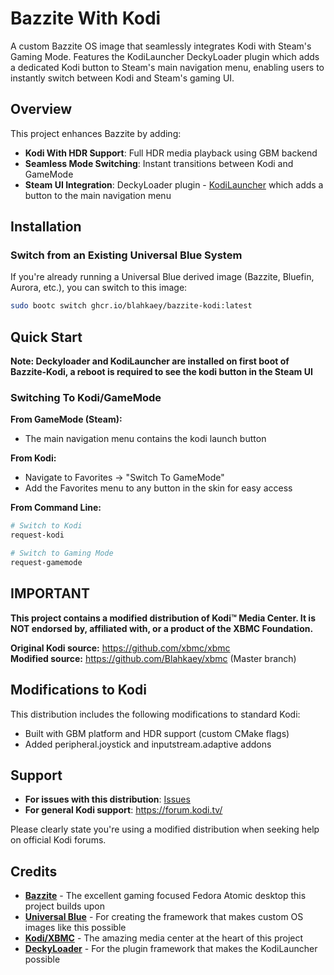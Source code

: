 # Bazzite With Kodi

A custom Bazzite OS image that seamlessly integrates Kodi with Steam's Gaming Mode. Features the KodiLauncher DeckyLoader plugin which adds a dedicated Kodi button to Steam's main navigation menu, enabling users to instantly switch between Kodi and Steam's gaming UI.

## Overview

This project enhances Bazzite by adding:
- **Kodi With HDR Support**: Full HDR media playback using GBM backend
- **Seamless Mode Switching**: Instant transitions between Kodi and GameMode
- **Steam UI Integration**: DeckyLoader plugin - [KodiLauncher](https://github.com/Blahkaey/KodiLauncher) which adds a button to the main navigation menu

## Installation

### Switch from an Existing Universal Blue System
If you're already running a Universal Blue derived image (Bazzite, Bluefin, Aurora, etc.), you can switch to this image:

```bash
sudo bootc switch ghcr.io/blahkaey/bazzite-kodi:latest
```

## Quick Start

**Note: Deckyloader and KodiLauncher are installed on first boot of Bazzite-Kodi, a reboot is required to see the kodi button in the Steam UI**

### Switching To Kodi/GameMode

**From GameMode (Steam):**
- The main navigation menu contains the kodi launch button

**From Kodi:**
- Navigate to Favorites → "Switch To GameMode"
- Add the Favorites menu to any button in the skin for easy access

**From Command Line:**
```bash
# Switch to Kodi
request-kodi

# Switch to Gaming Mode
request-gamemode
```

## IMPORTANT
**This project contains a modified distribution of Kodi™ Media Center. It is NOT endorsed by, affiliated with, or a product of the XBMC Foundation.**

**Original Kodi source:** https://github.com/xbmc/xbmc  
**Modified source:** https://github.com/Blahkaey/xbmc (Master branch)


## Modifications to Kodi
This distribution includes the following modifications to standard Kodi:
- Built with GBM platform and HDR support (custom CMake flags)
- Added peripheral.joystick and inputstream.adaptive addons

## Support
- **For issues with this distribution**: [Issues](https://github.com/Blahkaey/Bazzite-Kodi-SteamOS/issues)
- **For general Kodi support**: https://forum.kodi.tv/

Please clearly state you're using a modified distribution when seeking help on official Kodi forums.

## Credits

- **[Bazzite](https://github.com/ublue-os/bazzite)** - The excellent gaming focused Fedora Atomic desktop this project builds upon
- **[Universal Blue](https://universal-blue.org/)** - For creating the framework that makes custom OS images like this possible
- **[Kodi/XBMC](https://kodi.tv/)** - The amazing media center at the heart of this project
- **[DeckyLoader](https://github.com/SteamDeckHomebrew/decky-loader)** - For the plugin framework that makes the KodiLauncher possible
